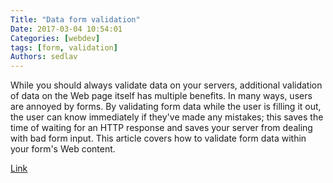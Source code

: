 ```yaml
---
Title: "Data form validation"
Date: 2017-03-04 10:54:01
Categories: [webdev]
tags: [form, validation]
Authors: sedlav
---
```


While you should always validate data on your servers, additional validation of data on the Web page itself has multiple benefits. In many ways, users are annoyed by forms. By validating form data while the user is filling it out, the user can know immediately if they've made any mistakes; this saves the time of waiting for an HTTP response and saves your server from dealing with bad form input. This article covers how to validate form data within your form's Web content.

[Link](https://developer.mozilla.org/en-US/docs/Learn/HTML/Forms/Data_form_validation)
